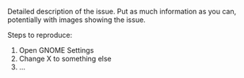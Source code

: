 <!--

Not following the communication guidelines [1] will mean your issue or comment
will be removed. Read it carefully before submitting this issue.


[1] https://gitlab.gnome.org/GNOME/gnome-control-center/blob/main/docs/CONTRIBUTING.md#communication-guideline

 -->

Detailed description of the issue. Put as much information as you can, potentially
with images showing the issue.

Steps to reproduce:

1. Open GNOME Settings
2. Change X to something else
3. ...
